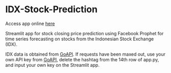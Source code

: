 # IDX-Stock-Prediction
Access app online [here](https://idx-stock-prediction.streamlit.app/)

Streamlit app for stock closing price prediction using Facebook Prophet for time series forecasting on stocks from the Indonesian Stock Exchange (IDX).

IDX data is obtained from [GoAPI](https://wwww.goapi.id/).
If requests have been maxed out, use your own API key from [GoAPI](https://wwww.goapi.id/), delete the hashtag from the 14th row of app.py, and input your own key on the Streamlit app.
